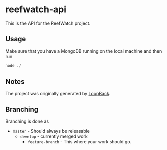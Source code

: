 # reefwatch-api

This is the API for the ReefWatch project.

## Usage

Make sure that you have a MongoDB running on the local machine and then run

```js
node ./
```

## Notes

The project was originally generated by [LoopBack](http://loopback.io).

## Branching

Branching is done as

* `master` - Should always be releasable
    * `develop` - currently merged work
        * `feature-branch` - This where your work should go.
